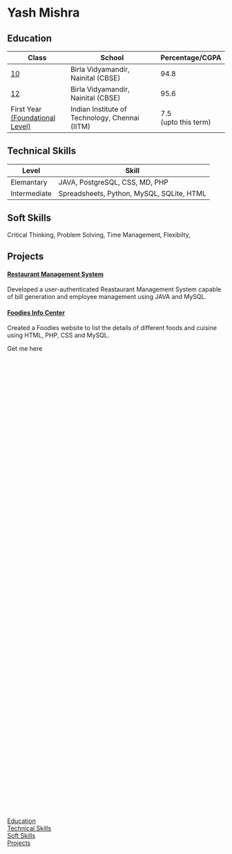 <!--portfolio-->
<!-- Side navigation -->

<link rel="stylesheet" href="/css/sidebar.css">
<div class="sidenav" >
  <div style="  position: absolute;  top: 50%;  -ms-transform: translateY(-50%); transform: translateY(-50%);">
  <a href="#edu">Education</a>
    <br>
  <a href="#tech">Technical Skills</a>
    <br>
  <a href="#">Soft Skills</a>
    <br>
  <a href="#">Projects</a>
  </div>
</div>



# Yash Mishra
<div id="edu">
  
## Education

| Class 	| School 		| Percentage/CGPA 	|
|---	|---	|---	|
| [10](/ihtml/1.html) 	| Birla Vidyamandir, Nainital (CBSE) 	 	| 94.8 	| 
| [12](/ihtml/12.html) 	| Birla Vidyamandir, Nainital (CBSE) 	 	| 95.6 	| 
| First Year<br>[(Foundational Level)](/ihtml/fl.html) 	| Indian Institute of Technology, Chennai (IITM) 	| 7.5<br>(upto this term) 	|

</div>
<div id="tech">
  
## Technical Skills

| Level         | Skill |
|---------------|-------|
| Elemantary    |JAVA, PostgreSQL, CSS, MD, PHP  |
| Intermediate  |Spreadsheets, Python, MySQL, SQLite, HTML |

  </div>

## Soft Skills
Critical Thinking, Problem Solving, Time Management, Flexibilty,

## Projects

#### [Restaurant Management System]()
Developed a user-authenticated Reastaurant Management System capable of bill generation and employee management using JAVA and MySQL.
#### [Foodies Info Center]()
Created a Foodies website to list the details of different foods and cuisine
using HTML, PHP, CSS and MySQL.


<!-- Social Icons -->
<meta name="viewport" content="width=device-width, initial-scale=1">
<link rel="stylesheet" href="https://cdnjs.cloudflare.com/ajax/libs/font-awesome/4.7.0/css/font-awesome.min.css">
Get me here <a href="www.linkedin.com/in/the-y9" class="fa fa-linkedin" style="background: #007bb5; color: white;"></a>
